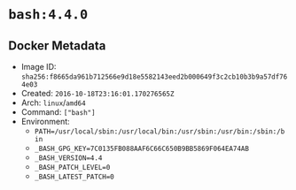 # `bash:4.4.0`

## Docker Metadata

- Image ID: `sha256:f8665da961b712566e9d18e5582143eed2b000649f3c2cb10b3b9a57df764e03`
- Created: `2016-10-18T23:16:01.170276565Z`
- Arch: `linux`/`amd64`
- Command: `["bash"]`
- Environment:
  - `PATH=/usr/local/sbin:/usr/local/bin:/usr/sbin:/usr/bin:/sbin:/bin`
  - `_BASH_GPG_KEY=7C0135FB088AAF6C66C650B9BB5869F064EA74AB`
  - `_BASH_VERSION=4.4`
  - `_BASH_PATCH_LEVEL=0`
  - `_BASH_LATEST_PATCH=0`
